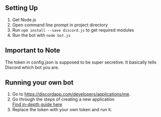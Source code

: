 ## Setting Up ##

1) Get Node.js  
2) Open command line prompt in project directory  
3) Run `npm install --save discord.js` to get required modules  
4) Run the bot with `node bot.js`  

## Important to Note ##
The token in config.json is supposed to be super secretive. It basically tells Discord which bot you are.  

## Running your own bot ##
1) Go to https://discordapp.com/developers/applications/me.  
2) Go through the steps of creating a new application  
   [Find in-depth guide here](https://github.com/reactiflux/discord-irc/wiki/Creating-a-discord-bot-&-getting-a-token)  
3) Replace the token with your own token and run it.  